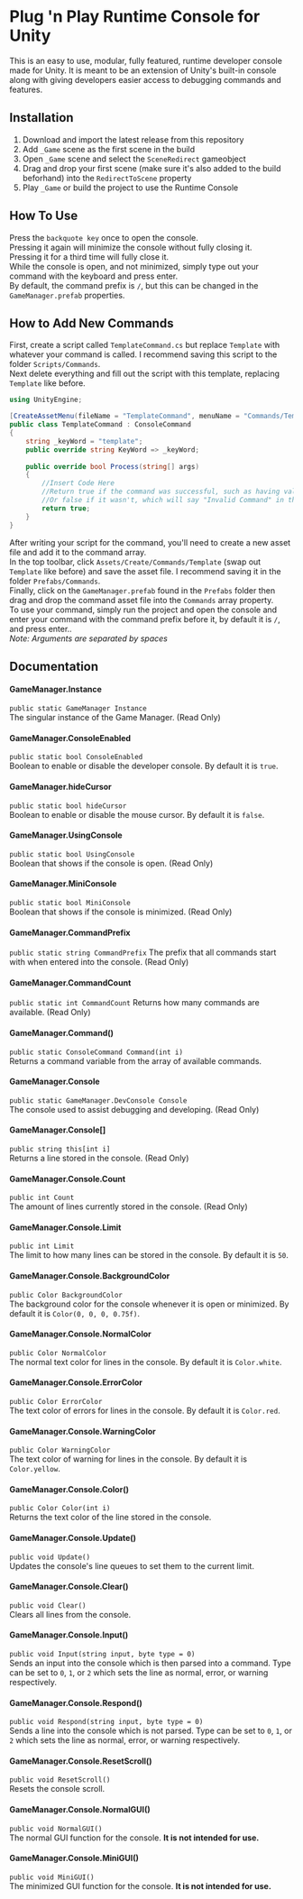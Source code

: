 # Plug 'n Play Runtime Console for Unity
This is an easy to use, modular, fully featured, runtime developer console made for Unity. It is meant to be an extension of Unity's built-in console along with giving developers easier access to debugging commands and features.

## Installation
1. Download and import the latest release from this repository
2. Add `_Game` scene as the first scene in the build
3. Open `_Game` scene and select the `SceneRedirect` gameobject
4. Drag and drop your first scene (make sure it's also added to the build beforhand) into the `RedirectToScene` property
5. Play `_Game` or build the project to use the Runtime Console

## How To Use
Press the `backquote key` once to open the console.<br />
Pressing it again will minimize the console without fully closing it.<br />
Pressing it for a third time will fully close it.<br />
While the console is open, and not minimized, simply type out your command with the keyboard and press enter.<br />
By default, the command prefix is `/`, but this can be changed in the `GameManager.prefab` properties.

## How to Add New Commands
First, create a script called `TemplateCommand.cs` but replace `Template` with whatever your command is called. I recommend saving this script to the folder `Scripts/Commands`.<br />
Next delete everything and fill out the script with this template, replacing `Template` like before.<br />

```c#
using UnityEngine;

[CreateAssetMenu(fileName = "TemplateCommand", menuName = "Commands/Template")]
public class TemplateCommand : ConsoleCommand
{
    string _keyWord = "template";
    public override string KeyWord => _keyWord;
    
    public override bool Process(string[] args)
    {
        //Insert Code Here
        //Return true if the command was successful, such as having valid arguments
        //Or false if it wasn't, which will say "Invalid Command" in the console
        return true;
    }
}
```

After writing your script for the command, you'll need to create a new asset file and add it to the command array.<br />
In the top toolbar, click `Assets/Create/Commands/Template` (swap out `Template` like before) and save the asset file. I recommend saving it in the folder `Prefabs/Commands`.<br />
Finally, click on the `GameManager.prefab` found in the `Prefabs` folder then drag and drop the command asset file into the `Commands` array property.<br />
To use your command, simply run the project and open the console and enter your command with the command prefix before it, by default it is `/`, and press enter..<br />
*Note: Arguments are separated by spaces*

## Documentation
#### GameManager.Instance
`public static GameManager Instance`<br />
The singular instance of the Game Manager. (Read Only)

#### GameManager.ConsoleEnabled
`public static bool ConsoleEnabled`<br />
Boolean to enable or disable the developer console. By default it is `true`.

#### GameManager.hideCursor
`public static bool hideCursor`<br />
Boolean to enable or disable the mouse cursor. By default it is `false`.

#### GameManager.UsingConsole
`public static bool UsingConsole`<br />
Boolean that shows if the console is open. (Read Only)

#### GameManager.MiniConsole
`public static bool MiniConsole`<br />
Boolean that shows if the console is minimized. (Read Only)

#### GameManager.CommandPrefix
`public static string CommandPrefix`
The prefix that all commands start with when entered into the console. (Read Only)

#### GameManager.CommandCount
`public static int CommandCount`
Returns how many commands are available. (Read Only)

#### GameManager.Command()
`public static ConsoleCommand Command(int i)`<br />
Returns a command variable from the array of available commands.

#### GameManager.Console
`public static GameManager.DevConsole Console`<br />
The console used to assist debugging and developing. (Read Only)

#### GameManager.Console[]
`public string this[int i]`<br />
Returns a line stored in the console. (Read Only)

#### GameManager.Console.Count
`public int Count`<br />
The amount of lines currently stored in the console. (Read Only)

#### GameManager.Console.Limit
`public int Limit`<br />
The limit to how many lines can be stored in the console. By default it is `50`.

#### GameManager.Console.BackgroundColor
`public Color BackgroundColor`<br />
The background color for the console whenever it is open or minimized. By default it is `Color(0, 0, 0, 0.75f)`.

#### GameManager.Console.NormalColor
`public Color NormalColor`<br />
The normal text color for lines in the console. By default it is `Color.white`.

#### GameManager.Console.ErrorColor
`public Color ErrorColor`<br />
The text color of errors for lines in the console. By default it is `Color.red`.

#### GameManager.Console.WarningColor
`public Color WarningColor`<br />
The text color of warning for lines in the console. By default it is `Color.yellow`.

#### GameManager.Console.Color()
`public Color Color(int i)`<br />
Returns the text color of the line stored in the console.

#### GameManager.Console.Update()
`public void Update()`<br />
Updates the console's line queues to set them to the current limit.

#### GameManager.Console.Clear()
`public void Clear()`<br />
Clears all lines from the console.

#### GameManager.Console.Input()
`public void Input(string input, byte type = 0)`<br />
Sends an input into the console which is then parsed into a command. Type can be set to `0`, `1`, or `2` which sets the line as normal, error, or warning respectively.

#### GameManager.Console.Respond()
`public void Respond(string input, byte type = 0)`<br />
Sends a line into the console which is not parsed. Type can be set to `0`, `1`, or `2` which sets the line as normal, error, or warning respectively.

#### GameManager.Console.ResetScroll()
`public void ResetScroll()`<br />
Resets the console scroll.

#### GameManager.Console.NormalGUI()
`public void NormalGUI()`<br />
The normal GUI function for the console. **It is not intended for use.**

#### GameManager.Console.MiniGUI()
`public void MiniGUI()`<br />
The minimized GUI function for the console. **It is not intended for use.**
